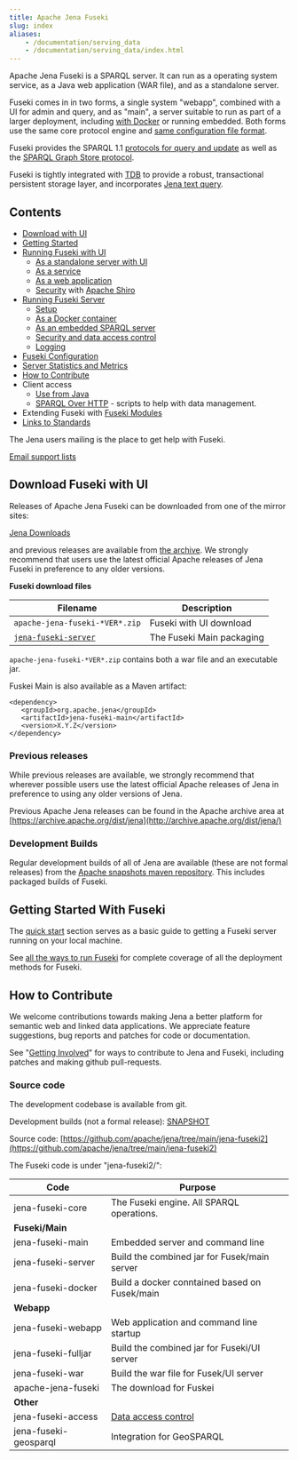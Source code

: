 ```yaml
---
title: Apache Jena Fuseki
slug: index
aliases:
    - /documentation/serving_data
    - /documentation/serving_data/index.html
---
```


Apache Jena Fuseki is a SPARQL server.  It can run as a operating system
service, as a Java web application (WAR file), and as a standalone server.

Fuseki comes in in two forms, a single system "webapp", combined with a UI
for admin and query, and as "main", a server suitable to run as part of a larger
deployment, including [with Docker](fuseki-main.html#docker) or running embedded.
Both forms use the same core protocol engine and [same configuration file
format](fuseki-configuration.html).

Fuseki provides the
SPARQL 1.1 [protocols for query and update](http://www.w3.org/TR/sparql11-protocol/)
as well as the
[SPARQL Graph Store protocol](http://www.w3.org/TR/sparql11-http-rdf-update/).

Fuseki is tightly integrated with [TDB](../tdb/index.html) to provide a robust,
transactional persistent storage layer, and incorporates
[Jena text query](../query/text-query.html).

## Contents

- [Download with UI](#download-fuseki)
- [Getting Started](#getting-started-with-fuseki)
- [Running Fuseki with UI](fuseki-webapp.html)
    - [As a standalone server with UI](fuseki-webapp.html#fuseki-standalone-server)
    - [As a service](fuseki-webapp.html#fuseki-service)
    - [As a web application](fuseki-webapp.html#fuseki-web-application)
    - [Security](fuseki-security.html) with [Apache Shiro](https://shiro.apache.org/)
- [Running Fuseki Server](fuseki-main.html)
    - [Setup](fuseki-main.html#setup)
    - [As a Docker container](fuseki-main#fuseki-docker)
    - [As an embedded SPARQL server](fuseki-embedded.html)
    - [Security and data access control](fuseki-data-access-control.html)
    - [Logging](fuseki-logging.html)
- [Fuseki Configuration](fuseki-configuration.html)
- [Server Statistics and Metrics](fuseki-server-info.html)
- [How to Contribute](#how-to-contribute)
- Client access
    - [Use from Java](../rdfconnection)
    - [SPARQL Over HTTP](soh.html) - scripts to help with data management.
- Extending Fuseki with [Fuseki Modules](fuseki-modules.html)
- [Links to Standards](rdf-sparql-standards.html)

The Jena users mailing is the place to get help with Fuseki.

[Email support lists](/help_and_support/#email-support-lists)

## Download Fuseki with UI

Releases of Apache Jena Fuseki can be downloaded from one of the mirror sites:

[Jena Downloads](/download)

and previous releases are available from [the archive](https://archive.apache.org/dist/jena/).
We strongly recommend that users use the latest official Apache releases of Jena Fuseki in
preference to any older versions.

**Fuseki download files**

| Filename | Description |
|---------|-------------|
|`apache-jena-fuseki-*VER*.zip` | Fuseki with UI download |
|[`jena-fuseki-server`](https://repo1.maven.org/maven2/org/apache/jena/jena-fuseki-server) | The Fuseki Main packaging |

`apache-jena-fuseki-*VER*.zip` contains both a war file and an executable jar.

Fuskei Main is also available as a Maven artifact:

    <dependency>
       <groupId>org.apache.jena</groupId>
       <artifactId>jena-fuseki-main</artifactId>
       <version>X.Y.Z</version>
    </dependency>

### Previous releases

While previous releases are available, we strongly recommend that wherever
possible users use the latest official Apache releases of Jena in
preference to using any older versions of Jena.

Previous Apache Jena releases can be found in the Apache archive area
at [https://archive.apache.org/dist/jena](http://archive.apache.org/dist/jena/)

### Development Builds

Regular development builds of all of Jena are available (these are not
formal releases) from the
[Apache snapshots maven repository](https://repository.apache.org/snapshots/org/apache/jena).
This includes packaged builds of Fuseki.

## Getting Started With Fuseki

The [quick start](fuseki-quick-start.html) section serves as a basic
guide to getting a Fuseki server running on your local machine.  

See [all the ways to run Fuseki](fuseki-webapp.html) for complete coverage of all the
deployment methods for Fuseki.

## How to Contribute

We welcome contributions towards making Jena a better platform for semantic
web and linked data applications.  We appreciate feature suggestions, bug
reports and patches for code or documentation.

See "[Getting Involved](/getting_involved/index.html)" for ways to
contribute to Jena and Fuseki, including patches and making github
pull-requests.

### Source code

The development codebase is available from git.

Development builds (not a formal release):
[SNAPSHOT](https://repository.apache.org/content/repositories/snapshots/org/apache/jena/jena-fuseki/)

Source code:
[https://github.com/apache/jena/tree/main/jena-fuseki2](https://github.com/apache/jena/tree/main/jena-fuseki2)

The Fuseki code is under "jena-fuseki2/":

| Code | Purpose |
|---------------|--|
| jena-fuseki-core | The Fuseki engine. All SPARQL operations.
| <b>Fuseki/Main</b> | |
| jena-fuseki-main   | Embedded server and command line 
| jena-fuseki-server | Build the combined jar for Fusek/main server |
| jena-fuseki-docker | Build a docker conntained based on Fusek/main |
| <b>Webapp </b>     | |
| jena-fuseki-webapp | Web application and command line startup |
| jena-fuseki-fulljar | Build the combined jar for Fuseki/UI server |
| jena-fuseki-war     | Build the war file for  Fusek/UI server |
| apache-jena-fuseki  | The download for Fuskei |
| <b>Other</b>        | |
| jena-fuseki-access    | [Data access control](fuseki-data-access-control.html) |
| jena-fuseki-geosparql | Integration for GeoSPARQL |
